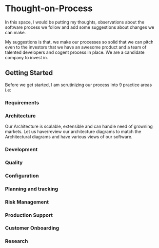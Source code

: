 # Thought-on-Process

In this space, I would be putting my thoughts, observations about the software process we follow and add some suggestions about changes we can make.

My suggestions is that, we make our processes so solid that we can pitch even to the investors that we have an awesome product and a team of talented developers and cogent process in place. We are a candidate company to invest in. 

## Getting Started

Before we get started, I am scrutinizing our process into 9 practice areas i.e:

### Requirements
### Architecture

Our Architecture is scalable, extensible and can handle need of growning markets. Let us have/review our architecture diagrams to match the Architectural diagrams and have various views of our software.

### Development
### Quality
### Configuration
### Planning and tracking
### Risk Management
### Production Support
### Customer Onboarding
### Research
